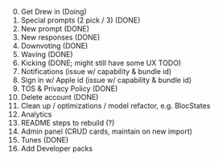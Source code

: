 0. Get Drew in (Doing)
1. Special prompts (2 pick / 3) (DONE)
2. New prompt (DONE)
3. New responses (DONE)
4. Downvoting (DONE)
5. Waving (DONE)
6. Kicking (DONE; might still have some UX TODO)
7. Notifications (issue w/ capability & bundle id)
8. Sign in w/ Apple id (issue w/ capability & bundle id)
9. TOS & Privacy Policy (DONE)
10. Delete account (DONE)
11. Clean up / optimizations / model refactor, e.g. BlocStates
12. Analytics
13. README steps to rebuild (?)
14. Admin panel (CRUD cards, maintain on new import)
15. Tunes (DONE)
16. Add Developer packs